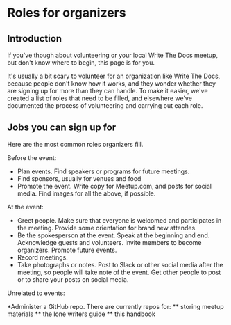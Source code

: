 # Roles for organizers

## Introduction
If you've though about volunteering or your local Write The Docs meetup, but don't know where to begin, this page is for you. 

It's usually a bit scary to volunteer for an organization like Write The Docs, because people don't know how it works, and they wonder whether they are signing up for more than they can handle. To make it easier, we've created a list of roles that need to be filled, and elsewhere we've documented the process of volunteering and carrying out each role. 

## Jobs you can sign up for

Here are the most common roles organizers fill.

Before the event: 

* Plan events. Find speakers or programs for future meetings.
* Find sponsors, usually for venues and food
* Promote the event. Write copy for Meetup.com, and posts for social media. Find images for all the above, if possible. 

At the event: 

* Greet people. Make sure that everyone is welcomed and participates in the meeting. Provide some orientation for brand new attendes.
* Be the spokesperson at the event. Speak at the beginning and end. Acknowledge guests and volunteers. Invite members to become organizers. Promote future events. 
* Record meetings. 
* Take photographs or notes. Post to Slack or other social media after the meeting, so people will take note of the event. Get other people to post or to share your posts on social media. 

Unrelated to events: 

*Administer a GitHub repo. There are currently repos for:
** storing meetup materials
** the lone writers guide
** this handbook





